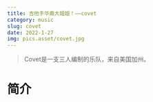 ```yaml
---
title: 吉他手华裔大姐姐！——covet
category: music
slug: covet
date: 2022-1-27
img: pics.asset/covet.jpg
---
```


>  Covet是一支三人编制的乐队，来自美国加州。
>
>  <!-- end -->

# 简介

